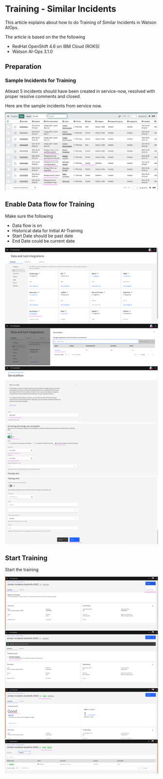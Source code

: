 # Training - Similar Incidents

This article explains about how to do Training of Similar Incidents in Watson AIOps.

The article is based on the the following

- RedHat OpenShift 4.6 on IBM Cloud (ROKS)
- Watson AI-Ops 3.1.0


## Preparation

### Sample Incidents  for Training

Atleast 5 incidents should have been created in service-now, resolved with proper resolve comments and closed.

Here are the sample incidents from service now.

<img src="images/service-now.png">

## Enable Data flow for Training

Make sure the following

- Data flow is on
- Historical data for Initial AI-Training
- Start Date should be past date 
- End Date could be current date 

<img src="images/dataflow-1.png">
<img src="images/dataflow-2.png">
<img src="images/dataflow-3.png">
<img src="images/dataflow-4.png">
<img src="images/dataflow-5.png">

## Start Training

Start the training

<img src="images/image-1.png">
<img src="images/image-2.png">
<img src="images/image-3.png">
<img src="images/image-4.png">
